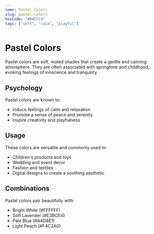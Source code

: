 ```yaml
---
name: Pastel Colors
slug: pastel-colors
hexCode: "#D4CFC4"
tags: ["soft", "calm", "playful"]
---
```


# Pastel Colors

Pastel colors are soft, muted shades that create a gentle and calming atmosphere. They are often associated with springtime and childhood, evoking feelings of innocence and tranquility.

## Psychology

Pastel colors are known to:
- Induce feelings of calm and relaxation
- Promote a sense of peace and serenity
- Inspire creativity and playfulness

## Usage

These colors are versatile and commonly used in:
- Children's products and toys
- Wedding and event decor
- Fashion and textiles
- Digital designs to create a soothing aesthetic

## Combinations

Pastel colors pair beautifully with:
- Bright White (#FFFFFF)
- Soft Lavender (#E3BCE4)
- Pale Blue (#A4D8E1)
- Light Peach (#F4C2A0)